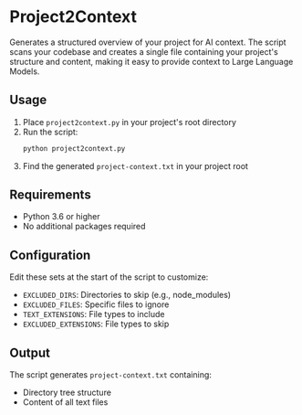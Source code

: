 # Project2Context

Generates a structured overview of your project for AI context. The script scans your codebase and creates a single file containing your project's structure and content, making it easy to provide context to Large Language Models.

## Usage

1. Place `project2context.py` in your project's root directory
2. Run the script:
   ```bash
   python project2context.py
   ```
3. Find the generated `project-context.txt` in your project root

## Requirements

- Python 3.6 or higher
- No additional packages required
  
## Configuration

Edit these sets at the start of the script to customize:
- `EXCLUDED_DIRS`: Directories to skip (e.g., node_modules)
- `EXCLUDED_FILES`: Specific files to ignore
- `TEXT_EXTENSIONS`: File types to include
- `EXCLUDED_EXTENSIONS`: File types to skip

## Output

The script generates `project-context.txt` containing:
- Directory tree structure
- Content of all text files
